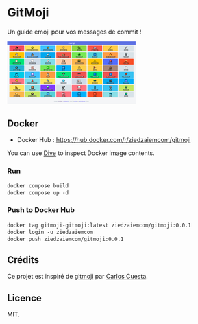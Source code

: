 # GitMoji

Un guide emoji pour vos messages de commit !

<img src="https://raw.githubusercontent.com/ziedzaiem/gitmoji/master/screenshot.png" width="300" alt="screenshot.png" />


## Docker

- Docker Hub : https://hub.docker.com/r/ziedzaiemcom/gitmoji

You can use [Dive](https://github.com/wagoodman/dive) to inspect Docker image contents.

### Run

```
docker compose build
docker compose up -d
```

### Push to Docker Hub

```
docker tag gitmoji-gitmoji:latest ziedzaiemcom/gitmoji:0.0.1
docker login -u ziedzaiemcom
docker push ziedzaiemcom/gitmoji:0.0.1
```

## Crédits

Ce projet est inspiré de [gitmoji](https://gitmoji.carloscuesta.me/) par [Carlos Cuesta](https://github.com/carloscuesta/).

## Licence

MIT.
